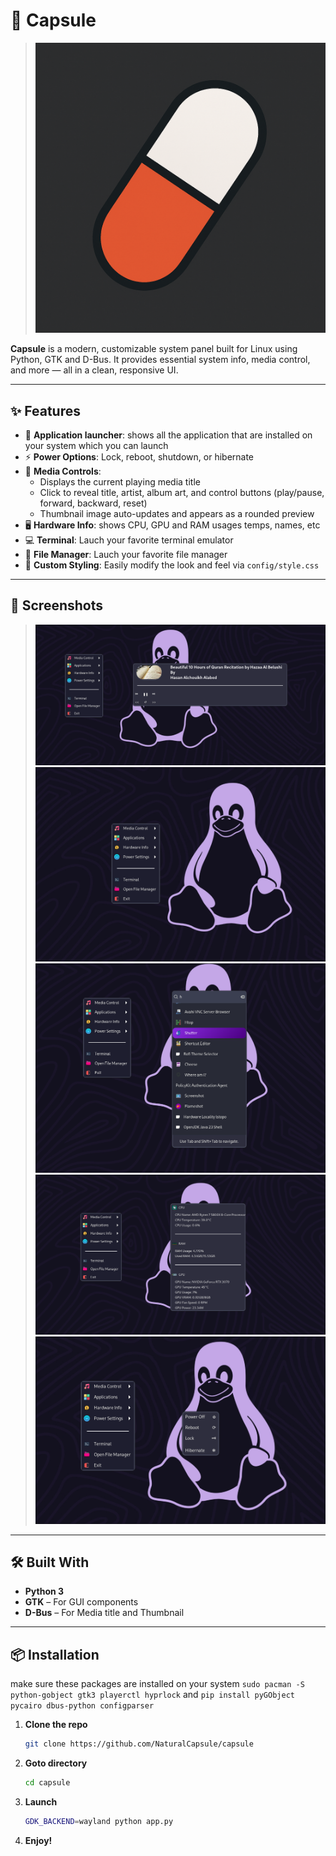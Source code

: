 # 💊 Capsule

> ![App](repo_images/capsule.png)

**Capsule** is a modern, customizable system panel built for Linux using Python, GTK and D-Bus. It provides essential system info, media control, and more — all in a clean, responsive UI.

---

## ✨ Features

- 🚀 **Application launcher**: shows all the application that are installed on your system which you can launch
- ⚡ **Power Options**: Lock, reboot, shutdown, or hibernate
- 🎵 **Media Controls**:
  - Displays the current playing media title
  - Click to reveal title, artist, album art, and control buttons (play/pause, forward, backward, reset)
  - Thumbnail image auto-updates and appears as a rounded preview
- 🖥️  **Hardware Info**: shows CPU, GPU and RAM usages temps, names, etc
- 💻 **Terminal**: Lauch your favorite terminal emulator
- 📂 **File Manager**: Lauch your favorite file manager
- 🎨 **Custom Styling**: Easily modify the look and feel via `config/style.css`
---


## 📸 Screenshots

> ![ScreenShots](repo_images/2.png) ![ScreenShots](repo_images/1.png) ![ScreenShots](repo_images/3.png) ![ScreenShots](repo_images/4.png) ![ScreenShots](repo_images/5.png)

---

## 🛠️ Built With

- **Python 3**
- **GTK** – For GUI components
- **D-Bus** – For Media title and Thumbnail

---


## 📦 Installation

make sure these packages are installed on your system
`sudo pacman -S python-gobject gtk3 playerctl hyprlock`
and
`pip install pyGObject pycairo dbus-python configparser`

1. **Clone the repo**
   ```bash
   git clone https://github.com/NaturalCapsule/capsule
   ```

2. **Goto directory**
   ```bash
   cd capsule
   ```

3. **Launch**

   ```bash
   GDK_BACKEND=wayland python app.py
   ```

4. **Enjoy!**

